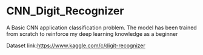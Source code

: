 # CNN_Digit_Recognizer
A Basic CNN application classification problem.
The model has been trained from scratch to reinforce my deep learning knowledge as a beginner

Dataset link:https://www.kaggle.com/c/digit-recognizer
